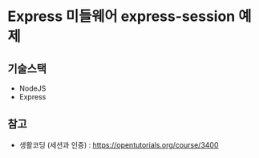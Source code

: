 # Express 미들웨어 express-session 예제
## 기술스택
- NodeJS
- Express
## 참고
- 생활코딩 (세션과 인증) : https://opentutorials.org/course/3400